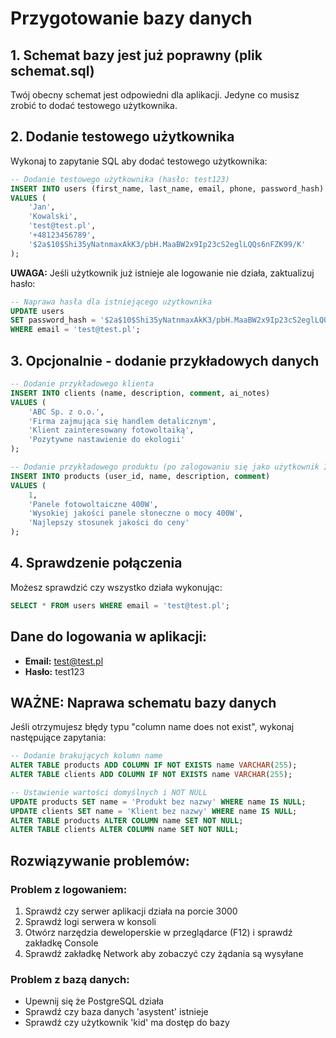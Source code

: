 # Przygotowanie bazy danych

## 1. Schemat bazy jest już poprawny (plik schemat.sql)

Twój obecny schemat jest odpowiedni dla aplikacji. Jedyne co musisz zrobić to dodać testowego użytkownika.

## 2. Dodanie testowego użytkownika

Wykonaj to zapytanie SQL aby dodać testowego użytkownika:

```sql
-- Dodanie testowego użytkownika (hasło: test123)
INSERT INTO users (first_name, last_name, email, phone, password_hash) 
VALUES (
    'Jan', 
    'Kowalski', 
    'test@test.pl', 
    '+48123456789', 
    '$2a$10$Shi35yNatnmaxAkK3/pbH.MaaBW2x9Ip23cS2eglLQQs6nFZK99/K'
);
```

**UWAGA:** Jeśli użytkownik już istnieje ale logowanie nie działa, zaktualizuj hasło:

```sql
-- Naprawa hasła dla istniejącego użytkownika
UPDATE users 
SET password_hash = '$2a$10$Shi35yNatnmaxAkK3/pbH.MaaBW2x9Ip23cS2eglLQQs6nFZK99/K'
WHERE email = 'test@test.pl';
```

## 3. Opcjonalnie - dodanie przykładowych danych

```sql
-- Dodanie przykładowego klienta
INSERT INTO clients (name, description, comment, ai_notes) 
VALUES (
    'ABC Sp. z o.o.',
    'Firma zajmująca się handlem detalicznym',
    'Klient zainteresowany fotowoltaiką',
    'Pozytywne nastawienie do ekologii'
);

-- Dodanie przykładowego produktu (po zalogowaniu się jako użytkownik ID=1)
INSERT INTO products (user_id, name, description, comment) 
VALUES (
    1,
    'Panele fotowoltaiczne 400W',
    'Wysokiej jakości panele słoneczne o mocy 400W',
    'Najlepszy stosunek jakości do ceny'
);
```

## 4. Sprawdzenie połączenia

Możesz sprawdzić czy wszystko działa wykonując:

```sql
SELECT * FROM users WHERE email = 'test@test.pl';
```

## Dane do logowania w aplikacji:
- **Email:** test@test.pl
- **Hasło:** test123

## WAŻNE: Naprawa schematu bazy danych

Jeśli otrzymujesz błędy typu "column name does not exist", wykonaj następujące zapytania:

```sql
-- Dodanie brakujących kolumn name
ALTER TABLE products ADD COLUMN IF NOT EXISTS name VARCHAR(255);
ALTER TABLE clients ADD COLUMN IF NOT EXISTS name VARCHAR(255);

-- Ustawienie wartości domyślnych i NOT NULL
UPDATE products SET name = 'Produkt bez nazwy' WHERE name IS NULL;
UPDATE clients SET name = 'Klient bez nazwy' WHERE name IS NULL;
ALTER TABLE products ALTER COLUMN name SET NOT NULL;
ALTER TABLE clients ALTER COLUMN name SET NOT NULL;
```

## Rozwiązywanie problemów:

### Problem z logowaniem:
1. Sprawdź czy serwer aplikacji działa na porcie 3000
2. Sprawdź logi serwera w konsoli
3. Otwórz narzędzia deweloperskie w przeglądarce (F12) i sprawdź zakładkę Console
4. Sprawdź zakładkę Network aby zobaczyć czy żądania są wysyłane

### Problem z bazą danych:
- Upewnij się że PostgreSQL działa
- Sprawdź czy baza danych 'asystent' istnieje
- Sprawdź czy użytkownik 'kid' ma dostęp do bazy 